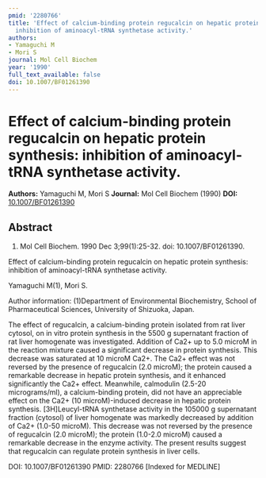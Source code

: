 ```yaml
---
pmid: '2280766'
title: 'Effect of calcium-binding protein regucalcin on hepatic protein synthesis:
  inhibition of aminoacyl-tRNA synthetase activity.'
authors:
- Yamaguchi M
- Mori S
journal: Mol Cell Biochem
year: '1990'
full_text_available: false
doi: 10.1007/BF01261390
---
```


# Effect of calcium-binding protein regucalcin on hepatic protein synthesis: inhibition of aminoacyl-tRNA synthetase activity.
**Authors:** Yamaguchi M, Mori S
**Journal:** Mol Cell Biochem (1990)
**DOI:** [10.1007/BF01261390](https://doi.org/10.1007/BF01261390)

## Abstract

1. Mol Cell Biochem. 1990 Dec 3;99(1):25-32. doi: 10.1007/BF01261390.

Effect of calcium-binding protein regucalcin on hepatic protein synthesis: 
inhibition of aminoacyl-tRNA synthetase activity.

Yamaguchi M(1), Mori S.

Author information:
(1)Department of Environmental Biochemistry, School of Pharmaceutical Sciences, 
University of Shizuoka, Japan.

The effect of regucalcin, a calcium-binding protein isolated from rat liver 
cytosol, on in vitro protein synthesis in the 5500 g supernatant fraction of rat 
liver homogenate was investigated. Addition of Ca2+ up to 5.0 microM in the 
reaction mixture caused a significant decrease in protein synthesis. This 
decrease was saturated at 10 microM Ca2+. The Ca2+ effect was not reversed by 
the presence of regucalcin (2.0 microM); the protein caused a remarkable 
decrease in hepatic protein synthesis, and it enhanced significantly the Ca2+ 
effect. Meanwhile, calmodulin (2.5-20 micrograms/ml), a calcium-binding protein, 
did not have an appreciable effect on the Ca2+ (10 microM)-induced decrease in 
hepatic protein synthesis. [3H]Leucyl-tRNA synthetase activity in the 105000 g 
supernatant fraction (cytosol) of liver homogenate was markedly decreased by 
addition of Ca2+ (1.0-50 microM). This decrease was not reversed by the presence 
of regucalcin (2.0 microM); the protein (1.0-2.0 microM) caused a remarkable 
decrease in the enzyme activity. The present results suggest that regucalcin can 
regulate protein synthesis in liver cells.

DOI: 10.1007/BF01261390
PMID: 2280766 [Indexed for MEDLINE]
